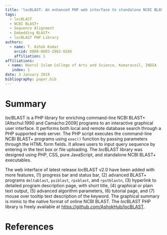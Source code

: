 ```yaml
---
title: 'locBLAST: An enhanced PHP web interface to standalone NCBI BLAST+ program'
tags:
  - locBLAST
  - NCBI BLAST+
  - Sequence Alignment
  - Embedding BLAST+
  - locBLAST PHP Library
authors:
  - name: T. Ashok Kumar
    orcid: 0000-0003-2862-028X
    affiliation: 1
affiliations:
 - name: Noorul Islam College of Arts and Science, Kumaracoil, INDIA
   index: 1
date: 3 January 2019
bibliography: paper.bib
---
```


# Summary

*loc*BLAST is a PHP library for enriching command-line NCBI BLAST+ [Altschul:1990 and Camacho:2009] programs to an interactive graphical user interface. It performs both local and remote database search through a PHP supported web server. The PHP script executes the command-line NCBI BLAST+ programs using `exec()` function by passing parameters through the HTML form fields. It allows users to input query sequence by entering in the text box or file uploading. The *loc*BLAST library was designed using PHP, CSS, pure JavaScript, and standalone NCBI BLAST+ executables.

The web interface of latest release *loc*BLAST v2.0 have been added with more features, (1) progress bar and status bar, (2) advanced BLAST+ programs `deltablast`, `psiblast`, `rpsblast`, and `rpstblastn`, (3) hyperlink to detailed program description page, with short title, (4) graphical or plain text output, (5) advanced algorithm parameters, (6) tutorial page, and (7) mouse over tooltip text description of the keyword. The graphical summary is mimic to the native format of online NCBI BLAST. The *loc*BLAST PHP library is freely available at https://github.com/AshokHub/locBLAST.

# References
